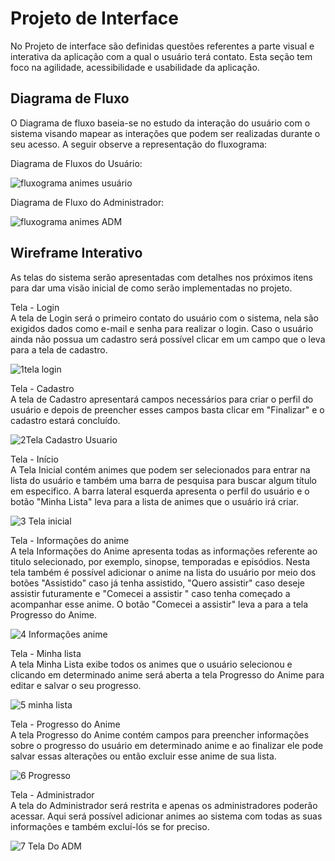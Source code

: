 
# Projeto de Interface

No Projeto de interface são definidas questões referentes a parte visual e interativa da aplicação com a qual o usuário terá contato. Esta seção tem foco na agilidade, acessibilidade e usabilidade da aplicação.

## Diagrama de Fluxo

O Diagrama de fluxo baseia-se no estudo da interação do usuário com o sistema visando mapear as interações que podem ser realizadas durante o seu acesso. A seguir observe a representação do fluxograma:

Diagrama de Fluxos do Usuário:

![fluxograma animes usuário ](https://user-images.githubusercontent.com/78181968/134987017-0b7557dd-539c-496a-819a-1eb2ec85da73.png)

Diagrama de Fluxo do Administrador:

![fluxograma animes ADM](https://user-images.githubusercontent.com/78181968/135937916-6c64a124-5702-41b7-834b-fa22006b2f10.png)


## Wireframe Interativo

As telas do sistema serão apresentadas com detalhes nos próximos itens para dar uma visão inicial de como serão implementadas no projeto.

Tela - Login <br>
A tela de Login será o primeiro contato do usuário com o sistema, nela são exigidos dados como e-mail e senha para realizar o login.  Caso o usuário ainda não possua um cadastro será possível clicar em um campo que o leva para a tela de cadastro.

![1tela login](https://user-images.githubusercontent.com/78181968/134987552-4f2877e7-ef17-4c36-868c-bd0f3f2c6deb.png)

Tela - Cadastro <br>
A tela de Cadastro apresentará campos necessários para criar o perfil do usuário e depois de preencher esses campos basta clicar em "Finalizar" e o cadastro estará concluído. 

![2Tela Cadastro Usuario](https://user-images.githubusercontent.com/78181968/134997266-fb17fcb5-c9ea-4c77-890f-fbdd4c1eaa7b.png)


Tela - Início <br>
A Tela Inicial contém animes que podem ser selecionados para entrar na lista do usuário e também uma barra de pesquisa para buscar algum título em especifico. A barra lateral esquerda apresenta o perfil do usuário e o botão "Minha Lista" leva para  a lista de animes que o usuário irá criar. 

![3 Tela inicial](https://user-images.githubusercontent.com/78181968/134987578-ded4990d-006f-4042-b7d2-368591655308.png)

Tela - Informações do anime <br>
A tela Informações do Anime apresenta todas as informações referente ao titulo selecionado, por exemplo, sinopse, temporadas e episódios. Nesta tela também é possível adicionar o anime na lista do usuário por meio dos botões "Assistido" caso já tenha assistido, "Quero assistir" caso deseje assistir futuramente e "Comecei a assistir " caso tenha começado a acompanhar esse anime. O botão "Comecei a assistir" leva a para a tela Progresso do Anime.

![4 Informações anime](https://user-images.githubusercontent.com/78181968/134987596-261e30f9-3a2b-405d-96a9-47445271b49c.png)

Tela - Minha lista <br>
A tela Minha Lista exibe todos os animes que o usuário selecionou e clicando em determinado anime será aberta a tela Progresso do Anime para editar e salvar o seu progresso. 

![5 minha lista](https://user-images.githubusercontent.com/78181968/134987607-f7f3b737-0f50-48a9-b04c-4f323c8b101a.png)

Tela - Progresso do Anime <br>
A tela Progresso do Anime contém campos para preencher informações sobre o progresso do usuário em determinado anime e ao finalizar ele pode salvar essas alterações ou então excluir esse anime de sua lista.

![6 Progresso](https://user-images.githubusercontent.com/78181968/134987639-bcc92c60-9af3-4437-8519-bcbd0ff10323.png)

Tela - Administrador <br>
A tela do Administrador será restrita e apenas os administradores poderão acessar. Aqui será possível adicionar animes ao sistema com todas as suas informações e também excluí-lós se for preciso.

![7 Tela Do ADM](https://user-images.githubusercontent.com/78181968/134997311-bea26ee2-6d3c-473f-ba12-b4d2bd609ad3.png)
